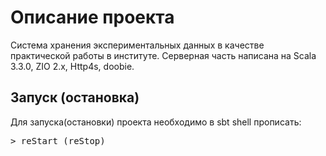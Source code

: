 # Описание проекта
Система хранения экспериментальных данных в качестве практической работы в институте. Серверная часть написана на Scala 3.3.0, ZIO 2.x, Http4s, doobie.
## Запуск (остановка)
Для запуска(остановки) проекта необходимо в sbt shell прописать:
<pre>
> reStart (reStop)
</pre>

